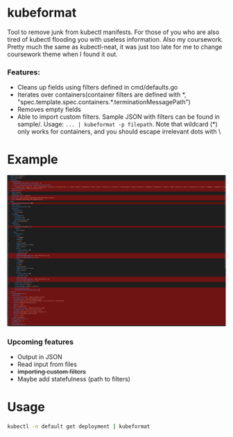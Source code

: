 # kubeformat
Tool to remove junk from kubectl manifests. For those of you who are also tired of kubectl flooding you with useless information. Also my coursework. Pretty much the same as kubectl-neat, it was just too late for me to change coursework theme when I found it out.
### Features:
* Cleans up fields using filters defined in cmd/defaults.go
* Iterates over containers(container filters are defined with \*, "spec.template.spec.containers.\*.terminationMessagePath")
* Removes empty fields
* Able to import custom filters. Sample JSON with filters can be found in sample/. Usage: `... | kubeformat -p filepath`. Note that wildcard (*) only works for containers, and you should escape irrelevant dots with \\
# Example
![example](./example.png)
### Upcoming features
* Output in JSON
* Read input from files
* ~~Importing custom filters~~
* Maybe add statefulness (path to filters)
# Usage
```sh
kubectl -n default get deployment | kubeformat
```
